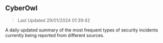 ## CyberOwl 
> Last Updated 29/01/2024 01:39:42 


A daily updated summary of the most frequent types of security incidents currently being reported from different sources.

